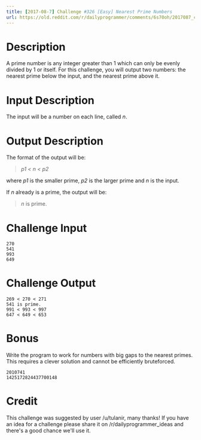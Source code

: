 ```yaml
---
title: [2017-08-7] Challenge #326 [Easy] Nearest Prime Numbers
url: https://old.reddit.com/r/dailyprogrammer/comments/6s70oh/2017087_challenge_326_easy_nearest_prime_numbers/
---
```



# Description

A prime number is any integer greater than 1 which can only be evenly divided by 1 or itself. For this challenge, you will output two numbers: the nearest prime below the input, and the nearest prime above it.

# Input Description 

The input will be a number on each line, called *n*.

# Output Description 

The format of the output will be:  
> *p1 < n < p2*

where *p1* is the smaller prime, *p2* is the larger prime and *n* is the input.

If *n* already is a prime, the output will be:  
>*n* is prime.

# Challenge Input

	270  
	541  
	993  
	649

# Challenge Output

	269 < 270 < 271  
	541 is prime.  
	991 < 993 < 997  
	647 < 649 < 653

# Bonus

Write the program to work for numbers with big gaps to the nearest primes. This requires a clever solution and cannot be efficiently bruteforced.

    2010741
    1425172824437700148
                
# Credit

This challenge was suggested by user /u/tulanir, many thanks! If you have an idea for a challenge please share it on /r/dailyprogrammer_ideas and there's a good chance we'll use it. 